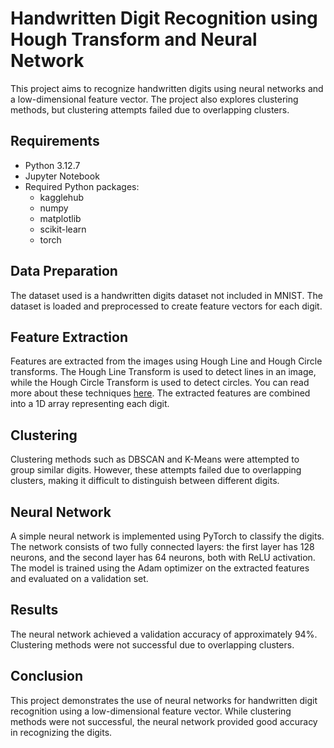 # Handwritten Digit Recognition using Hough Transform and Neural Network

This project aims to recognize handwritten digits using neural networks and a low-dimensional feature vector. The project also explores clustering methods, but clustering attempts failed due to overlapping clusters.

## Requirements

- Python 3.12.7
- Jupyter Notebook
- Required Python packages:
  - kagglehub
  - numpy
  - matplotlib
  - scikit-learn
  - torch

## Data Preparation

The dataset used is a handwritten digits dataset not included in MNIST. The dataset is loaded and preprocessed to create feature vectors for each digit.

## Feature Extraction

Features are extracted from the images using Hough Line and Hough Circle transforms. The Hough Line Transform is used to detect lines in an image, while the Hough Circle Transform is used to detect circles. You can read more about these techniques [here](https://en.wikipedia.org/wiki/Hough_transform). The extracted features are combined into a 1D array representing each digit.

## Clustering

Clustering methods such as DBSCAN and K-Means were attempted to group similar digits. However, these attempts failed due to overlapping clusters, making it difficult to distinguish between different digits.

## Neural Network

A simple neural network is implemented using PyTorch to classify the digits. The network consists of two fully connected layers: the first layer has 128 neurons, and the second layer has 64 neurons, both with ReLU activation. The model is trained using the Adam optimizer on the extracted features and evaluated on a validation set.

## Results

The neural network achieved a validation accuracy of approximately 94%. Clustering methods were not successful due to overlapping clusters.

## Conclusion

This project demonstrates the use of neural networks for handwritten digit recognition using a low-dimensional feature vector. While clustering methods were not successful, the neural network provided good accuracy in recognizing the digits.
